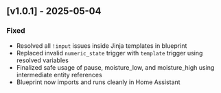 

## [v1.0.1] - 2025-05-04
### Fixed
- Resolved all `!input` issues inside Jinja templates in blueprint
- Replaced invalid `numeric_state` trigger with `template` trigger using resolved variables
- Finalized safe usage of pause, moisture_low, and moisture_high using intermediate entity references
- Blueprint now imports and runs cleanly in Home Assistant
